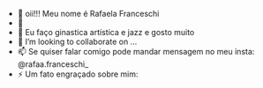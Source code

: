 - 👋 oii!!! Meu nome é Rafaela Franceschi
- 👀 
- 🏅 Eu faço ginastica artística e jazz e gosto muito 
- 💞️ I’m looking to collaborate on ...
- 📫 Se quiser falar comigo pode mandar mensagem no meu insta: @rafaa.franceschi_ 
- ⚡ Um fato engraçado sobre mim: 

<!---
rafaelafranceschi/rafaelafranceschi is a ✨ special ✨ repository because its `README.md` (this file) appears on your GitHub profile.
You can click the Preview link to take a look at your changes.
--->

